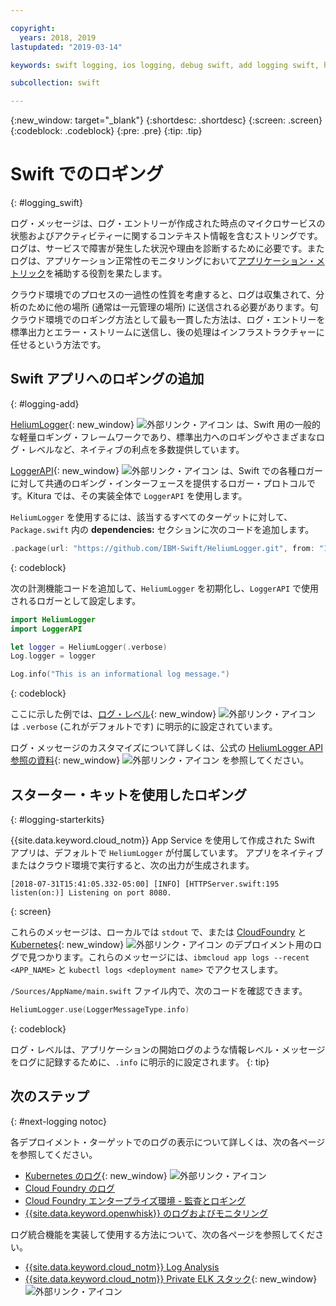 ```yaml
---

copyright:
  years: 2018, 2019
lastupdated: "2019-03-14"

keywords: swift logging, ios logging, debug swift, add logging swift, heliumlogger swift, loggerapi swift, logger swift, starter kit swift logger

subcollection: swift

---
```


{:new_window: target="_blank"}
{:shortdesc: .shortdesc}
{:screen: .screen}
{:codeblock: .codeblock}
{:pre: .pre}
{:tip: .tip}

# Swift でのロギング
{: #logging_swift}

ログ・メッセージは、ログ・エントリーが作成された時点のマイクロサービスの状態およびアクティビティーに関するコンテキスト情報を含むストリングです。 ログは、サービスで障害が発生した状況や理由を診断するために必要です。またログは、アプリケーション正常性のモニタリングにおいて[アプリケーション・メトリック](/docs/swift/cloudnative?topic=swift-metrics#metrics)を補助する役割を果たします。

クラウド環境でのプロセスの一過性の性質を考慮すると、ログは収集されて、分析のために他の場所 (通常は一元管理の場所) に送信される必要があります。句クラウド環境でのロギング方法として最も一貫した方法は、ログ・エントリーを標準出力とエラー・ストリームに送信し、後の処理はインフラストラクチャーに任せるという方法です。

## Swift アプリへのロギングの追加
{: #logging-add}

[HeliumLogger](https://github.com/IBM-Swift/HeliumLogger){: new_window} ![外部リンク・アイコン](../../icons/launch-glyph.svg "外部リンク・アイコン") は、Swift 用の一般的な軽量ロギング・フレームワークであり、標準出力へのロギングやさまざまなログ・レベルなど、ネイティブの利点を多数提供しています。

[LoggerAPI](https://github.com/IBM-Swift/LoggerAPI){: new_window} ![外部リンク・アイコン](../../icons/launch-glyph.svg "外部リンク・アイコン") は、Swift での各種ロガーに対して共通のロギング・インターフェースを提供するロガー・プロトコルです。Kitura では、その実装全体で `LoggerAPI` を使用します。

`HeliumLogger` を使用するには、該当するすべてのターゲットに対して、`Package.swift` 内の **dependencies:** セクションに次のコードを追加します。
```swift
.package(url: "https://github.com/IBM-Swift/HeliumLogger.git", from: "1.7.1")
```
{: codeblock}

次の計測機能コードを追加して、`HeliumLogger` を初期化し、`LoggerAPI` で使用されるロガーとして設定します。
```swift
import HeliumLogger
import LoggerAPI

let logger = HeliumLogger(.verbose)
Log.logger = logger

Log.info("This is an informational log message.")
```
{: codeblock}

ここに示した例では、[ログ・レベル](http://ibm-swift.github.io/HeliumLogger/){: new_window} ![外部リンク・アイコン](../../icons/launch-glyph.svg "外部リンク・アイコン") は `.verbose` (これがデフォルトです) に明示的に設定されています。

ログ・メッセージのカスタマイズについて詳しくは、公式の [HeliumLogger API 参照の資料](http://ibm-swift.github.io/HeliumLogger/){: new_window} ![外部リンク・アイコン](../../icons/launch-glyph.svg "外部リンク・アイコン") を参照してください。

## スターター・キットを使用したロギング
{: #logging-starterkits}

{{site.data.keyword.cloud_notm}} App Service を使用して作成された Swift アプリは、デフォルトで `HeliumLogger` が付属しています。 アプリをネイティブまたはクラウド環境で実行すると、次の出力が生成されます。
```
[2018-07-31T15:41:05.332-05:00] [INFO] [HTTPServer.swift:195 listen(on:)] Listening on port 8080.
```
{: screen}

これらのメッセージは、ローカルでは `stdout` で、または [CloudFoundry](/docs/cli/reference/bluemix_cli?topic=cloud-cli-ibmcloud_cli#ibmcloud_app_logs) と [Kubernetes](https://kubernetes-v1-4.github.io/docs/user-guide/kubectl/kubectl_logs/){: new_window} ![外部リンク・アイコン](../../icons/launch-glyph.svg "外部リンク・アイコン") のデプロイメント用のログで見つかります。これらのメッセージには、`ibmcloud app logs --recent <APP_NAME>` と `kubectl logs <deployment name>` でアクセスします。

`/Sources/AppName/main.swift` ファイル内で、次のコードを確認できます。
```swift
HeliumLogger.use(LoggerMessageType.info)
```
{: codeblock}

ログ・レベルは、アプリケーションの開始ログのような情報レベル・メッセージをログに記録するために、`.info` に明示的に設定されます。
{: tip}

## 次のステップ
{: #next-logging notoc}

各デプロイメント・ターゲットでのログの表示について詳しくは、次の各ページを参照してください。
* [Kubernetes のログ](https://kubernetes-v1-4.github.io/docs/user-guide/kubectl/kubectl_logs/){: new_window} ![外部リンク・アイコン](../../icons/launch-glyph.svg "外部リンク・アイコン")
* [Cloud Foundry のログ](/docs/cli/reference/ibmcloud?topic=cloud-cli-ibmcloud_cli#ibmcloud_cli)
* [Cloud Foundry エンタープライズ環境 - 監査とロギング](/docs/cloud-foundry?topic=cloud-foundry-auditing-logging#auditing-logging)
* [{{site.data.keyword.openwhisk}} のログおよびモニタリング](/docs/openwhisk?topic=cloud-functions-openwhisk_logs#openwhisk_logs)

ログ統合機能を実装して使用する方法について、次の各ページを参照してください。
* [{{site.data.keyword.cloud_notm}} Log Analysis](/docs/services/CloudLogAnalysis?topic=cloudloganalysis-log_analysis_ov#log_analysis_ov)
* [{{site.data.keyword.cloud_notm}} Private ELK スタック](https://www.ibm.com/support/knowledgecenter/en/SSBS6K_2.1.0.2/manage_metrics/logging_elk.html){: new_window} ![外部リンク・アイコン](../../icons/launch-glyph.svg "外部リンク・アイコン")
